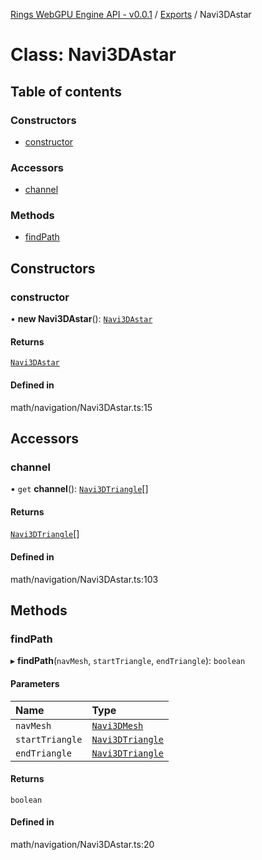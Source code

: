 [Rings WebGPU Engine API - v0.0.1](../README.md) / [Exports](../modules.md) / Navi3DAstar

# Class: Navi3DAstar

## Table of contents

### Constructors

- [constructor](Navi3DAstar.md#constructor)

### Accessors

- [channel](Navi3DAstar.md#channel)

### Methods

- [findPath](Navi3DAstar.md#findpath)

## Constructors

### constructor

• **new Navi3DAstar**(): [`Navi3DAstar`](Navi3DAstar.md)

#### Returns

[`Navi3DAstar`](Navi3DAstar.md)

#### Defined in

math/navigation/Navi3DAstar.ts:15

## Accessors

### channel

• `get` **channel**(): [`Navi3DTriangle`](Navi3DTriangle.md)[]

#### Returns

[`Navi3DTriangle`](Navi3DTriangle.md)[]

#### Defined in

math/navigation/Navi3DAstar.ts:103

## Methods

### findPath

▸ **findPath**(`navMesh`, `startTriangle`, `endTriangle`): `boolean`

#### Parameters

| Name | Type |
| :------ | :------ |
| `navMesh` | [`Navi3DMesh`](Navi3DMesh.md) |
| `startTriangle` | [`Navi3DTriangle`](Navi3DTriangle.md) |
| `endTriangle` | [`Navi3DTriangle`](Navi3DTriangle.md) |

#### Returns

`boolean`

#### Defined in

math/navigation/Navi3DAstar.ts:20
